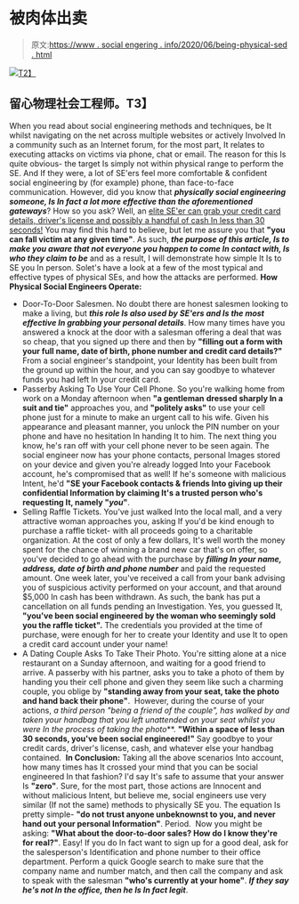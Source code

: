 # 被肉体出卖

> 原文:[https://www . social engering . info/2020/06/being-physical-sed . html](https://www.socialengineering.info/2020/06/being-physically-sed.html)

[![](../Images/798a3aab9863806db4f037a4a7c29fc8.png)T2】](https://1.bp.blogspot.com/-fx8Yj2B0nq0/Xto_jQ2RiSI/AAAAAAAAKJc/-mTGDMVflpgNMYdkgblTMzxV0JJxNqe3gCLcBGAsYHQ/s1600/Physical%2BSocial%2BEngineering.%2Bwww.socialengineering.info.jpg)

## **留心物理社会工程师。T3】**

When you read about social engineering methods and techniques, be It whilst navigating on the net across multiple websites or actively Involved In a community such as an Internet forum, for the most part, It relates to executing attacks on victims via phone, chat or email. The reason for this Is quite obvious- the target Is simply not within physical range to perform the SE. And If they were, a lot of SE'ers feel more comfortable & confident social engineering by (for example) phone, than face-to-face communication.
  However, did you know that ***physically social engineering someone, Is In fact a lot more effective than the aforementioned gateways***? How so you ask? Well, an <u>elite SE'er can grab your credit card details, driver's license and possibly a handful of cash In less than 30 seconds!</u> You may find this hard to believe, but let me assure you that **"you can fall victim at any given time"**. As such, ***the purpose of this article, Is to make you aware that not everyone you happen to come In contact with, Is who they claim to be*** and as a result, I will demonstrate how simple It Is to SE you In person. Solet's have a look at a few of the most typical and effective types of physical SEs, and how the attacks are performed.
  **How Physical Social Engineers Operate:**
  * Door-To-Door Salesmen.
  No doubt there are honest salesmen looking to make a living, but ***this role Is also used by SE'ers and Is the most effective In grabbing your personal details***. How many times have you answered a knock at the door with a salesman offering a deal that was so cheap, that you signed up there and then by **"filling out a form with your full name, date of birth, phone number and credit card details?"** From a social engineer's standpoint, your Identity has been built from the ground up within the hour, and you can say goodbye to whatever funds you had left In your credit card.
  * Passerby Asking To Use Your Cell Phone.
  So you're walking home from work on a Monday afternoon when **"a gentleman** **dressed sharply In a suit and tie"** approaches you, and **"politely asks"** to use your cell phone just for a minute to make an urgent call to his wife. Given his appearance and pleasant manner, you unlock the PIN number on your phone and have no hesitation In handing It to him.
  The next thing you know, he's ran off with your cell phone never to be seen again. The social engineer now has your phone contacts, personal Images stored on your device and given you're already logged Into your Facebook account, he's compromised that as well! If he's someone with malicious Intent, he'd **"SE your Facebook contacts & friends Into giving up their confidential Information by claiming It's a trusted person who's requesting It, namely "*you*"**.
  * Selling Raffle Tickets.
  You've just walked Into the local mall, and a very attractive woman approaches you, asking If you'd be kind enough to purchase a raffle ticket- with all proceeds going to a charitable organization. At the cost of only a few dollars, It's well worth the money spent for the chance of winning a brand new car that's on offer, so you've decided to go ahead with the purchase by ***filling In your name, address, date of birth and phone number*** and paid the requested amount.
  One week later, you've received a call from your bank advising you of suspicious activity performed on your account, and that around $5,000 In cash has been withdrawn. As such, the bank has put a cancellation on all funds pending an Investigation. Yes, you guessed It, **"you've been social engineered by the woman who seemingly sold you the raffle ticket".** The credentials you provided at the time of purchase, were enough for her to create your Identity and use It to open a credit card account under your name! 
  * A Dating Couple Asks To Take Their Photo.
  You're sitting alone at a nice restaurant on a Sunday afternoon, and waiting for a good friend to arrive. A passerby with his partner, asks you to take a photo of them by handing you their cell phone and given they seem like such a charming couple, you oblige by **"standing away from your seat, take the photo and hand back their phone"**. 
  However, during the course of your actions, ***a third person* "being a friend of the couple"*, has walked by and taken your handbag that you left unattended on your seat whilst you were In the process of taking the photo***. **"Within a space of less than 30 seconds, you've been social engineered!"** Say goodbye to your credit cards, driver's license, cash, and whatever else your handbag contained. 
  **In Conclusion:**
  Taking all the above scenarios Into account, how many times has It crossed your mind that you can be social engineered In that fashion? I'd say It's safe to assume that your answer Is **"zero"**. Sure, for the most part, those actions are Innocent and without malicious Intent, but believe me, social engineers use very similar (If not the same) methods to physically SE you. The equation Is pretty simple- **"do not trust anyone unbeknownst to you, and never hand out your personal Information"**. Period. 
  Now you might be asking: **"What about the door-to-door sales? How do I know they're for real?"**. Easy! If you do In fact want to sign up for a good deal, ask for the salesperson's Identification and phone number to their office department. Perform a quick Google search to make sure that the company name and number match, and then call the company and ask to speak with the salesman **"who's currently at your home"**. ***If they say he's not In the office, then he Is In fact legit***.